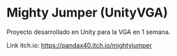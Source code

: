 # Mighty Jumper (UnityVGA)
Proyecto desarrollado en Unity para la VGA en 1 semana.

Link itch.io: https://pandax40.itch.io/mightyjumper

